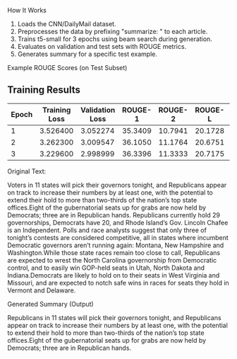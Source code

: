 How It Works

1.	Loads the CNN/DailyMail dataset.
2.	Preprocesses the data by prefixing "summarize: " to each article.
3.	Trains t5-small for 3 epochs using beam search during generation.
4.	Evaluates on validation and test sets with ROUGE metrics.
5.	Generates summary for a specific test example.

 Example ROUGE Scores (on Test Subset)

 ## Training Results

| Epoch | Training Loss | Validation Loss | ROUGE-1 | ROUGE-2 | ROUGE-L | ROUGE-Lsum | Generated Length |
|-------|---------------|-----------------|---------|---------|---------|------------|------------------|
| 1     | 3.526400      | 3.052274        | 35.3409 | 10.7941 | 20.1728 | 20.1589    | 135.516          |
| 2     | 3.262300      | 3.009547        | 36.1050 | 11.1764 | 20.6751 | 20.6653    | 138.058          |
| 3     | 3.229600      | 2.998999        | 36.3396 | 11.3333 | 20.7175 | 20.7076    | 139.839          |


 Original Text:

Voters in 11 states will pick their governors tonight, and Republicans appear on track to increase their numbers by at least one, with the potential to extend their hold to more than two-thirds of the nation’s top state offices.Eight of the gubernatorial seats up for grabs are now held by Democrats; three are in Republican hands. Republicans currently hold 29 governorships, Democrats have 20, and Rhode Island’s Gov. Lincoln Chafee is an Independent.
Polls and race analysts suggest that only three of tonight’s contests are considered competitive, all in states where incumbent Democratic governors aren’t running again: Montana, New Hampshire and Washington.While those state races remain too close to call, Republicans are expected to wrest the North Carolina governorship from Democratic control, and to easily win GOP-held seats in Utah, North Dakota and Indiana.Democrats are likely to hold on to their seats in West Virginia and Missouri, and are expected to notch safe wins in races for seats they hold in Vermont and Delaware.

Generated Summary (Output)

Republicans in 11 states will pick their governors tonight, and Republicans appear on track to increase their numbers by at least one, with the potential to extend their hold to more than two-thirds of the nation’s top state offices.Eight of the gubernatorial seats up for grabs are now held by Democrats; three are in Republican hands.
